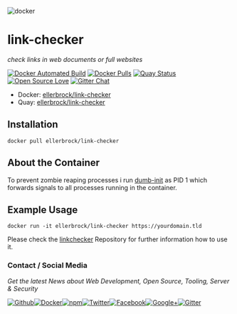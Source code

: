 ![docker](https://github.frapsoft.com/top/docker-security.jpg)

# link-checker
_check links in web documents or full websites_

[![Docker Automated Build](https://img.shields.io/docker/automated/ellerbrock/link-checker.svg)](https://hub.docker.com/r/ellerbrock/link-checker/) [![Docker Pulls](https://img.shields.io/docker/pulls/ellerbrock/link-checker.svg)](https://hub.docker.com/r/ellerbrock/link-checker/) [![Quay Status](https://quay.io/repository/ellerbrock/link-checker/status)](https://quay.io/repository/ellerbrock/link-checker/) [![Open Source Love](https://badges.frapsoft.com/os/v1/open-source.svg)](https://github.com/ellerbrock/open-source-badges/) [![Gitter Chat](https://badges.gitter.im/frapsoft/frapsoft.svg)](https://gitter.im/frapsoft/frapsoft/)

- Docker: [ellerbrock/link-checker](https://hub.docker.com/r/ellerbrock/link-checker/)
- Quay: [ellerbrock/link-checker](https://quay.io/repository/ellerbrock/link-checker)

## Installation

`docker pull ellerbrock/link-checker`

## About the Container

To prevent zombie reaping processes i run [dumb-init](https://github.com/Yelp/dumb-init) as PID 1 which forwards signals to all processes running in the container. 

## Example Usage

`docker run -it ellerbrock/link-checker https://yourdomain.tld`

Please check the [linkchecker](https://github.com/wummel/linkchecker) Repository for further information how to use it.

### Contact / Social Media

_Get the latest News about Web Development, Open Source, Tooling, Server & Security_

[![Github](https://github.frapsoft.com/social/github.png)](https://github.com/ellerbrock/)[![Docker](https://github.frapsoft.com/social/docker.png)](https://hub.docker.com/u/ellerbrock/)[![npm](https://github.frapsoft.com/social/npm.png)](https://www.npmjs.com/~ellerbrock)[![Twitter](https://github.frapsoft.com/social/twitter.png)](https://twitter.com/frapsoft/)[![Facebook](https://github.frapsoft.com/social/facebook.png)](https://www.facebook.com/frapsoft/)[![Google+](https://github.frapsoft.com/social/google-plus.png)](https://plus.google.com/116540931335841862774)[![Gitter](https://github.frapsoft.com/social/gitter.png)](https://gitter.im/frapsoft/frapsoft/)
